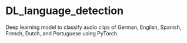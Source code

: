 # DL_language_detection
Deep learning model to classify audio clips of German, English, Spanish, French, Dutch, and Portuguese using PyTorch.
